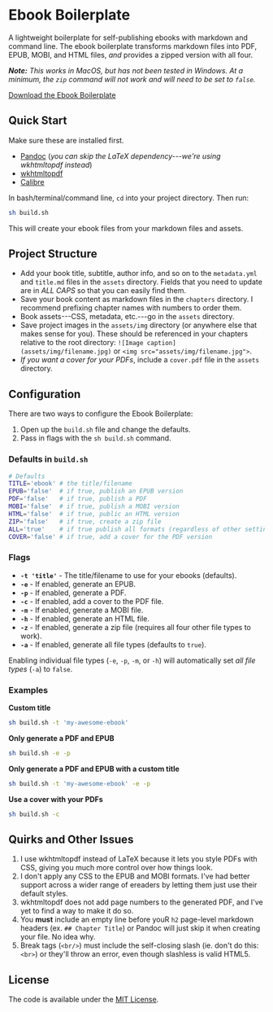 # Ebook Boilerplate
A lightweight boilerplate for self-publishing ebooks with markdown and command line. The ebook boilerplate transforms markdown files into PDF, EPUB, MOBI, and HTML files, *and* provides a zipped version with all four.

*__Note:__ This works in MacOS, but has not been tested in Windows. At a minimum, the `zip` command will not work and will need to be set to `false`.*

[Download the Ebook Boilerplate](https://github.com/cferdinandi/ebook-boilerplate/archive/master.zip)



## Quick Start

Make sure these are installed first.

- [Pandoc](http://pandoc.org) (*you can skip the LaTeX dependency---we're using wkhtmltopdf instead*)
- [wkhtmltopdf](http://wkhtmltopdf.org)
- [Calibre](https://calibre-ebook.com/)

In bash/terminal/command line, `cd` into your project directory. Then run:

```bash
sh build.sh
```

This will create your ebook files from your markdown files and assets.



## Project Structure

- Add your book title, subtitle, author info, and so on to the `metadata.yml` and `title.md` files in the `assets` directory. Fields that you need to update are in *ALL CAPS* so that you can easily find them.
- Save your book content as markdown files in the `chapters` directory. I recommend prefixing chapter names with numbers to order them.
- Book assets---CSS, metadata, etc.---go in the `assets` directory.
- Save project images in the `assets/img` directory (or anywhere else that makes sense for you). These should be referenced in your chapters relative to the root directory: `![Image caption](assets/img/filename.jpg)` or `<img src="assets/img/filename.jpg">`.
- *If you want a cover for your PDFs*, include a `cover.pdf` file in the `assets` directory.



## Configuration

There are two ways to configure the Ebook Boilerplate:

1. Open up the `build.sh` file and change the defaults.
2. Pass in flags with the `sh build.sh` command.

### Defaults in `build.sh`

```bash
# Defaults
TITLE='ebook' # the title/filename
EPUB='false'  # if true, publish an EPUB version
PDF='false'   # if true, publish a PDF
MOBI='false'  # if true, publish a MOBI version
HTML='false'  # if true, public an HTML version
ZIP='false'   # if true, create a zip file
ALL='true'    # if true publish all formats (regardless of other settings)
COVER='false' # if true, add a cover for the PDF version
```

### Flags

- **`-t 'title'`** - The title/filename to use for your ebooks (defaults).
- **`-e`** - If enabled, generate an EPUB.
- **`-p`** - If enabled, generate a PDF.
- **`-c`** - If enabled, add a cover to the PDF file.
- **`-m`** - If enabled, generate a MOBI file.
- **`-h`** - If enabled, generate an HTML file.
- **`-z`** - If enabled, generate a zip file (requires all four other file types to work).
- **`-a`** - If enabled, generate all file types (defaults to `true`).

Enabling individual file types (`-e`, `-p`, `-m`, or `-h`) will automatically set *all file types* (`-a`) to `false`.

### Examples

**Custom title**

```bash
sh build.sh -t 'my-awesome-ebook'
```

**Only generate a PDF and EPUB**

```bash
sh build.sh -e -p
```

**Only generate a PDF and EPUB with a custom title**

```bash
sh build.sh -t 'my-awesome-ebook' -e -p
```

**Use a cover with your PDFs**

```bash
sh build.sh -c
```



## Quirks and Other Issues

1. I use wkhtmltopdf instead of LaTeX because it lets you style PDFs with CSS, giving you much more control over how things look.
2. I don't apply any CSS to the EPUB and MOBI formats. I've had better support across a wider range of ereaders by letting them just use their default styles.
3. wkhtmltopdf does not add page numbers to the generated PDF, and I've yet to find a way to make it do so.
4. You **must** include an empty line before youR `h2` page-level markdown headers (ex. `## Chapter Title`) or Pandoc will just skip it when creating your file. No idea why.
5. Break tags (`<br/>`) must include the self-closing slash (ie. don't do this: `<br>`) or they'll throw an error, even though slashless is valid HTML5.



## License

The code is available under the [MIT License](LICENSE.md).
